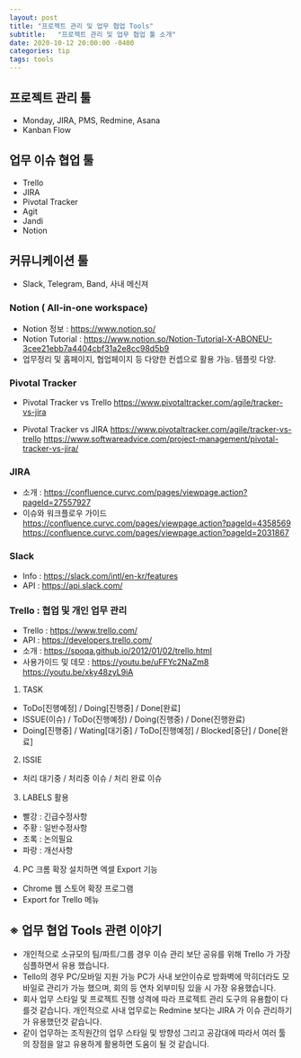 ```yaml
---
layout: post
title: "프로젝트 관리 및 업무 협업 Tools"
subtitle:   "프로젝트 관리 및 업무 협업 툴 소개"
date: 2020-10-12 20:00:00 -0400
categories: tip
tags: tools
---
```


## 프로젝트 관리 툴
- Monday, JIRA, PMS, Redmine, Asana
- Kanban Flow

## 업무 이슈 협업 툴
- Trello
- JIRA
- Pivotal Tracker 
- Agit 
- Jandi
- Notion

## 커뮤니케이션 툴
- Slack, Telegram, Band, 사내 메신져

### Notion ( All-in-one workspace)
- Notion 정보 : https://www.notion.so/
- Notion Tutorial : https://www.notion.so/Notion-Tutorial-X-ABONEU-3cee21ebb7a4404cbf31a2e8cc98d5b9
- 업무정리 및 홈페이지, 협업페이지 등 다양한 컨셉으로 활용 가능. 템플릿 다양.

### Pivotal Tracker
- Pivotal Tracker vs Trello
https://www.pivotaltracker.com/agile/tracker-vs-jira

- Pivotal Tracker vs JIRA
https://www.pivotaltracker.com/agile/tracker-vs-trello
https://www.softwareadvice.com/project-management/pivotal-tracker-vs-jira/

### JIRA 
- 소개 : https://confluence.curvc.com/pages/viewpage.action?pageId=27557927
- 이슈와 워크플로우 가이드
https://confluence.curvc.com/pages/viewpage.action?pageId=4358569
https://confluence.curvc.com/pages/viewpage.action?pageId=2031867

### Slack
- Info : https://slack.com/intl/en-kr/features
- API : https://api.slack.com/


### Trello : 협업 및 개인 업무 관리
- Trello : https://www.trello.com/
- API : https://developers.trello.com/
- 소개 : https://spoqa.github.io/2012/01/02/trello.html
- 사용가이드 및 데모 : https://youtu.be/uFFYc2NaZm8   https://youtu.be/xky48zyL9iA

1. TASK
- ToDo[진행예정] / Doing[진행중] / Done[완료]
- ISSUE(이슈) / ToDo(진행예정) / Doing(진행중) / Done(진행완료)
- Doing[진행중] / Wating[대기중] / ToDo[진행예정] / Blocked[중단] / Done[완료]

2. ISSIE
- 처리 대기중 / 처리중 이슈 / 처리 완료 이슈
							   
3. LABELS 활용
- 빨강 : 긴급수정사항
- 주황 : 일반수정사항
- 초록 : 논의필요
- 파랑 : 개선사항

4. PC 크롬 확장 설치하면 엑셀 Export 기능
- Chrome 웹 스토어  확장 프로그램
- Export for Trello 메뉴 


## ※ 업무 협업 Tools 관련 이야기
- 개인적으로 소규모의 팀/파트/그룹 경우 이슈 관리 보단 공유를 위해 Trello 가 가장 심플하면서 유용 했습니다. 
- Tello의 경우 PC/모바일 지원 가능 PC가 사내 보안이슈로 방화벽에 막히더라도 모바일로 관리가 가능 했으며, 회의 등 연차 외부미팅 있을 시 가장 유용했습니다.
- 회사 업무 스타일 및 프로젝트 진행 성격에 따라 프로젝트 관리 도구의 유용함이 다를것 같습니다. 개인적으로 사내 업무로는 Redmine 보다는 JIRA 가 이슈 관리하기가 유용했던것 같습니다.
- 같이 업무하는 조직원간의 업무 스타일 및 방향성 그리고 공감대에 따라서 여러 툴의 장점을 알고 유용하게 활용하면 도움이 될 것 같습니다.